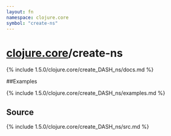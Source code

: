 ```yaml
---
layout: fn
namespace: clojure.core
symbol: "create-ns"
---
```


# [clojure.core](../)/create-ns

{% include 1.5.0/clojure.core/create_DASH_ns/docs.md %}

##Examples

{% include 1.5.0/clojure.core/create_DASH_ns/examples.md %}
## Source
{% include 1.5.0/clojure.core/create_DASH_ns/src.md %}

